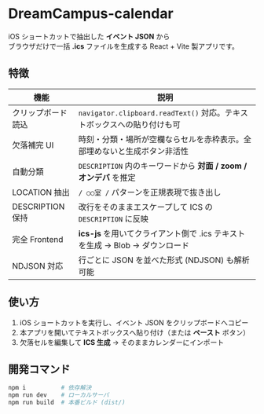 # DreamCampus-calendar

iOS ショートカットで抽出した **イベント JSON** から  
ブラウザだけで一括 **.ics** ファイルを生成する React + Vite 製アプリです。

## 特徴
| 機能 | 説明 |
|------|------|
| クリップボード読込 | `navigator.clipboard.readText()` 対応。テキストボックスへの貼り付けも可 |
| 欠落補完 UI | 時刻・分類・場所が空欄ならセルを赤枠表示。全部埋めないと生成ボタン非活性 |
| 自動分類 | `DESCRIPTION` 内のキーワードから **対面 / zoom / オンデバ** を推定 |
| LOCATION 抽出 | `/ ○○室 /` パターンを正規表現で抜き出し |
| DESCRIPTION 保持 | 改行をそのままエスケープして ICS の `DESCRIPTION` に反映 |
| 完全 Frontend | **ics-js** を用いてクライアント側で .ics テキストを生成 → Blob → ダウンロード |
| NDJSON 対応 | 行ごとに JSON を並べた形式 (NDJSON) も解析可能 |

## 使い方
1. iOS ショートカットを実行し、イベント JSON をクリップボードへコピー
2. 本アプリを開いてテキストボックスへ貼り付け（または **ペースト** ボタン）
3. 欠落セルを編集して **ICS 生成** → そのままカレンダーにインポート

## 開発コマンド
```bash
npm i          # 依存解決
npm run dev    # ローカルサーバ
npm run build  # 本番ビルド (dist/)
```
